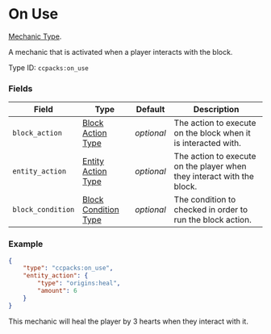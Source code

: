 # On Use

[Mechanic Type](../mechanic_types.md).

A mechanic that is activated when a player interacts with the block.

Type ID: `ccpacks:on_use`

### Fields

Field  | Type | Default | Description
-------|------|---------|-------------
`block_action` | [Block Action Type](https://origins.readthedocs.io/en/latest/types/block_action_types/) | *optional* | The action to execute on the block when it is interacted with.
`entity_action` | [Entity Action Type](https://origins.readthedocs.io/en/latest/types/entity_action_types/) | *optional* | The action to execute on the player when they interact with the block.
`block_condition` | [Block Condition Type](https://origins.readthedocs.io/en/latest/types/block_condition_types/) | *optional* | The condition to checked in order to run the block action.

### Example
```json
{
	"type": "ccpacks:on_use",
	"entity_action": {
		"type": "origins:heal",
		"amount": 6
	}
}
```
This mechanic will heal the player by 3 hearts when they interact with it.
